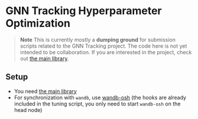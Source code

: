 # GNN Tracking Hyperparameter Optimization

> **Note** This is currently mostly a **dumping ground** for submission scripts
> related to the GNN Tracking project.  The code here is not yet intended to be
> collaboration.
> If you are interested in the project, check out [the main library](https://github.com/GageDeZoort/gnn_tracking).

## Setup

* You need [the main library](https://github.com/GageDeZoort/gnn_tracking)
* For synchronization with `wandb`, use [wandb-osh](https://github.com/klieret/wandb-offline-sync-hook/) (the hooks are already included in the tuning script, you only need to start `wandb-osh` on the head node)
